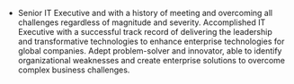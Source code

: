 - Senior IT Executive and with a history of meeting and overcoming all challenges regardless of magnitude and severity.  Accomplished IT Executive with a successful track record of delivering the leadership and transformative technologies to enhance enterprise technologies for global companies. Adept problem-solver and innovator, able to identify organizational weaknesses and create enterprise solutions to overcome complex business challenges. 

<!---
DS4GITHUB/DS4GITHUB is a ✨ special ✨ repository because its `README.md` (this file) appears on your GitHub profile.
You can click the Preview link to take a look at your changes.
--->
